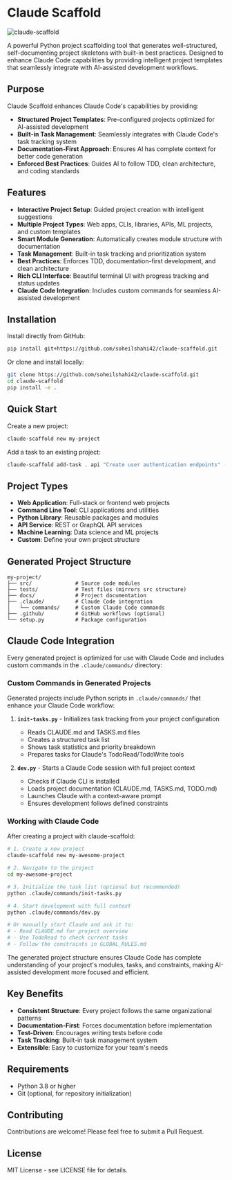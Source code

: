 # Claude Scaffold
![claude-scaffold](https://github.com/user-attachments/assets/01168397-4dff-40fc-92d9-274f1d1934c7)

A powerful Python project scaffolding tool that generates well-structured, self-documenting project skeletons with built-in best practices. Designed to enhance Claude Code capabilities by providing intelligent project templates that seamlessly integrate with AI-assisted development workflows.

## Purpose

Claude Scaffold enhances Claude Code's capabilities by providing:
- **Structured Project Templates**: Pre-configured projects optimized for AI-assisted development
- **Built-in Task Management**: Seamlessly integrates with Claude Code's task tracking system
- **Documentation-First Approach**: Ensures AI has complete context for better code generation
- **Enforced Best Practices**: Guides AI to follow TDD, clean architecture, and coding standards

## Features

- **Interactive Project Setup**: Guided project creation with intelligent suggestions
- **Multiple Project Types**: Web apps, CLIs, libraries, APIs, ML projects, and custom templates
- **Smart Module Generation**: Automatically creates module structure with documentation
- **Task Management**: Built-in task tracking and prioritization system
- **Best Practices**: Enforces TDD, documentation-first development, and clean architecture
- **Rich CLI Interface**: Beautiful terminal UI with progress tracking and status updates
- **Claude Code Integration**: Includes custom commands for seamless AI-assisted development

## Installation

Install directly from GitHub:

```bash
pip install git+https://github.com/soheilshahi42/claude-scaffold.git
```

Or clone and install locally:

```bash
git clone https://github.com/soheilshahi42/claude-scaffold.git
cd claude-scaffold
pip install -e .
```

## Quick Start

Create a new project:

```bash
claude-scaffold new my-project
```

Add a task to an existing project:

```bash
claude-scaffold add-task . api "Create user authentication endpoints" --priority high
```

## Project Types

- **Web Application**: Full-stack or frontend web projects
- **Command Line Tool**: CLI applications and utilities
- **Python Library**: Reusable packages and modules
- **API Service**: REST or GraphQL API services
- **Machine Learning**: Data science and ML projects
- **Custom**: Define your own project structure

## Generated Project Structure

```
my-project/
├── src/              # Source code modules
├── tests/            # Test files (mirrors src structure)
├── docs/             # Project documentation
├── .claude/          # Claude Code integration
│   └── commands/     # Custom Claude Code commands
├── .github/          # GitHub workflows (optional)
└── setup.py          # Package configuration
```

## Claude Code Integration

Every generated project is optimized for use with Claude Code and includes custom commands in the `.claude/commands/` directory:

### Custom Commands in Generated Projects

Generated projects include Python scripts in `.claude/commands/` that enhance your Claude Code workflow:

1. **`init-tasks.py`** - Initializes task tracking from your project configuration
   - Reads CLAUDE.md and TASKS.md files
   - Creates a structured task list
   - Shows task statistics and priority breakdown
   - Prepares tasks for Claude's TodoRead/TodoWrite tools

2. **`dev.py`** - Starts a Claude Code session with full project context
   - Checks if Claude CLI is installed
   - Loads project documentation (CLAUDE.md, TASKS.md, TODO.md)
   - Launches Claude with a context-aware prompt
   - Ensures development follows defined constraints

### Working with Claude Code

After creating a project with claude-scaffold:

```bash
# 1. Create a new project
claude-scaffold new my-awesome-project

# 2. Navigate to the project
cd my-awesome-project

# 3. Initialize the task list (optional but recommended)
python .claude/commands/init-tasks.py

# 4. Start development with full context
python .claude/commands/dev.py

# Or manually start Claude and ask it to:
# - Read CLAUDE.md for project overview
# - Use TodoRead to check current tasks
# - Follow the constraints in GLOBAL_RULES.md
```

The generated project structure ensures Claude Code has complete understanding of your project's modules, tasks, and constraints, making AI-assisted development more focused and efficient.

## Key Benefits

- **Consistent Structure**: Every project follows the same organizational patterns
- **Documentation-First**: Forces documentation before implementation
- **Test-Driven**: Encourages writing tests before code
- **Task Tracking**: Built-in task management system
- **Extensible**: Easy to customize for your team's needs

## Requirements

- Python 3.8 or higher
- Git (optional, for repository initialization)

## Contributing

Contributions are welcome! Please feel free to submit a Pull Request.

## License

MIT License - see LICENSE file for details.
